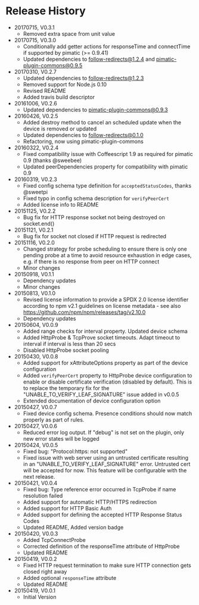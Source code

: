 # Release History

* 20170715, V0.3.1
    * Removed extra space from unit value
* 20170715, V0.3.0
    * Conditionally add getter actions for responseTime and connectTime if supported by pimatic (>= 0.9.41)
    * Updated dependencies to follow-redirects@1.2.4 and pimatic-plugin-commons@0.9.5
* 20170310, V0.2.7
    * Updated dependencies to follow-redirects@1.2.3
    * Removed support for Node.js 0.10
    * Revised README
    * Added travis build descriptor
* 20161006, V0.2.6
    * Updated dependencies to pimatic-plugin-commons@0.9.3
* 20160426, V0.2.5
    * Added destroy method to cancel an scheduled update when the device is removed or updated
    * Updated dependencies to follow-redirects@0.1.0
    * Refactoring, now using pimatic-plugin-commons
* 20160322, V0.2.4
    * Fixed compatibility issue with Coffeescript 1.9 as required for pimatic 0.9 (thanks @sweebee)
    * Updated peerDependencies property for compatibility with pimatic 0.9
* 20160319, V0.2.3
    * Fixed config schema type definition for `acceptedStatusCodes`, thanks @sweetpi
    * Fixed typo in config schema description for `verifyPeerCert`
    * Added license info to README
* 20151125, V0.2.2
    * Bug fix for HTTP response socket not being destroyed on socket.end()
* 20151121, V0.2.1
    * Bug fix for socket not closed if HTTP request is redirected
* 20151116, V0.2.0
    * Changed strategy for probe scheduling to ensure there is only one pending probe at a time to avoid 
      resource exhaustion in edge cases, e.g. if there is no response from peer on HTTP connect
    * Minor changes
* 20150918, V0.1.1
    * Dependency updates
    * Minor changes
* 20150813, V0.1.0
    * Revised license information to provide a SPDX 2.0 license identifier according to npm v2.1 guidelines 
      on license metadata - see also https://github.com/npm/npm/releases/tag/v2.10.0
    * Dependency updates
* 20150604, V0.0.9
    * Added range checks for interval property. Updated device schema
    * Added HttpProbe & TcpProve socket timeouts. Adapt timeout to interval if interval is less than 20 secs
    * Disabled HttpProbe socket pooling
* 20150430, V0.0.8
    * Added support for xAttributeOptions property as part of the device configuration
    * Added `verifyPeerCert` property to HttpProbe device configuration to enable or disable certificate verification
      (disabled by default). This is to replace the temporary fix for the "UNABLE_TO_VERIFY_LEAF_SIGNATURE" issue
      added in v0.0.5
    * Extended documentation of device configuration option
* 20150427, V0.0.7
    * Fixed device config schema. Presence conditions should now match properly as part of rules.
* 20150427, V0.0.6
    * Reduced error log output. If "debug" is not set on the plugin, only new error states will be logged
* 20150424, V0.0.5
    * Fixed bug: "Protocol:https: not supported"
    * Fixed issue with web server using an untrusted certificate resulting in an "UNABLE_TO_VERIFY_LEAF_SIGNATURE" 
      error. Untrusted cert will be accepted for now. This feature will be configurable with the next release.
* 20150421, V0.0.4
    * Fixed bug: Type reference error occurred in TcpProbe if name resolution failed
    * Added support for automatic HTTP/HTTPS redirection
    * Added support for HTTP Basic Auth
    * Added support for defining the accepted HTTP Response Status Codes
    * Updated README, Added version badge
* 20150420, V0.0.3
    * Added TcpConnectProbe
    * Corrected definition of the responseTime attribute of HttpProbe
    * Updated README 
* 20150419, V0.0.2
    * Fixed HTTP request termination to make sure HTTP connection gets closed right away
    * Added optional ``responseTime`` attribute
    * Updated README   
* 20150419, V0.0.1
    * Initial Version







    


